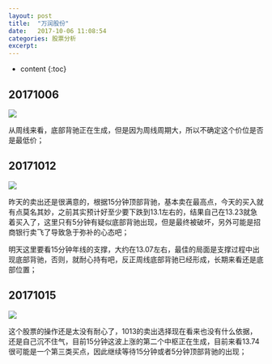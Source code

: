```yaml
---
layout: post
title:  "万润股份"
date:   2017-10-06 11:08:54
categories: 股票分析
excerpt: 
---
```


* content
{:toc}

## 20171006

![](http://7fva1e.com1.z0.glb.clouddn.com/%E4%B8%87%E6%B6%A6%E8%82%A1%E4%BB%BD_20171006112458.png)

从周线来看，底部背驰正在生成，但是因为周线周期大，所以不确定这个价位是否是最低价；

## 20171012

![](http://7xnjqr.com1.z0.glb.clouddn.com/%E4%B8%87%E6%B6%A6%E8%82%A1%E4%BB%BD20171012-214633.png)

昨天的卖出还是很满意的，根据15分钟顶部背驰，基本卖在最高点，今天的买入就有点莫名其妙，之前其实预计好至少要下跌到13.1左右的，结果自己在13.23就急着买入了，这里只有5分钟有疑似底部背驰出现，但是最终被破坏，另外可能是招商银行卖飞了导致急于弥补的心态吧；

明天这里要看15分钟年线的支撑，大约在13.07左右，最佳的局面是支撑过程中出现底部背驰，否则，就耐心持有吧，反正周线底部背驰已经形成，长期来看还是底部位置；

## 20171015

![](http://7fva1e.com1.z0.glb.clouddn.com/%E4%B8%87%E6%B6%A6%E8%82%A1%E4%BB%BD20171015-224958.png)

这个股票的操作还是太没有耐心了，1013的卖出选择现在看来也没有什么依据，还是自己沉不住气，目前15分钟这波上涨的第二个中枢正在生成，目前来看13.74很可能是一个第三类买点，因此继续等待15分钟或者5分钟顶部背驰的出现；
